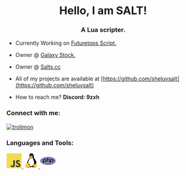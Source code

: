 <h1 align="center">Hello, I am SALT!</h1>
<h3 align="center">A Lua scripter.</h3>

- Currently Working on [Futuretops Script.](https://github.com/sheluvsalt/lol/blob/main/Futuretops.lua)

- Owner @ [Galaxy Stock.](discord.gg/trolimon)

- Owner @ [Salts.cc](https://https://salts.cc)


- All of my projects are available at [https://github.com/sheluvsalt](https://github.com/sheluvsalt)

- How to reach me? **Discord: 9zxh**

<h3 align="left">Connect with me:</h3>
<p align="left">
<a href="https://discord.gg/trolimon" target="blank"><img align="center" src="https://raw.githubusercontent.com/rahuldkjain/github-profile-readme-generator/master/src/images/icons/Social/discord.svg" alt="trolimon" height="30" width="40" /></a>
</p>

<h3 align="left">Languages and Tools:</h3>
<p align="left"> <a href="https://developer.mozilla.org/en-US/docs/Web/JavaScript" target="_blank" rel="noreferrer"> <img src="https://raw.githubusercontent.com/devicons/devicon/master/icons/javascript/javascript-original.svg" alt="javascript" width="40" height="40"/> </a> <a href="https://www.linux.org/" target="_blank" rel="noreferrer"> <img src="https://raw.githubusercontent.com/devicons/devicon/master/icons/linux/linux-original.svg" alt="linux" width="40" height="40"/> </a> <a href="https://www.php.net" target="_blank" rel="noreferrer"> <img src="https://raw.githubusercontent.com/devicons/devicon/master/icons/php/php-original.svg" alt="php" width="40" height="40"/> </a> </p>
